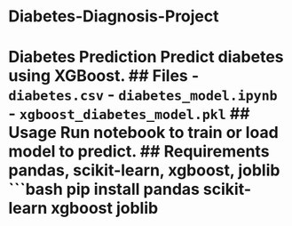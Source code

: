 # Diabetes-Diagnosis-Project
# Diabetes Prediction  Predict diabetes using XGBoost.  ## Files - `diabetes.csv`   - `diabetes_model.ipynb`   - `xgboost_diabetes_model.pkl`  ## Usage Run notebook to train or load model to predict.  ## Requirements pandas, scikit-learn, xgboost, joblib  ```bash pip install pandas scikit-learn xgboost joblib
